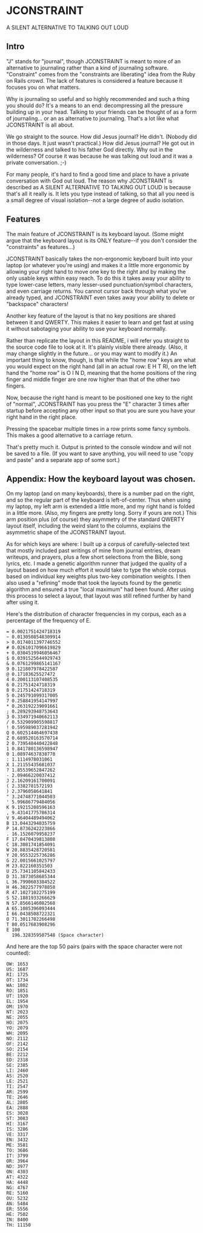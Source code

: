 # JCONSTRAINT

A SILENT ALTERNATIVE TO TALKING OUT LOUD

## Intro

"J" stands for "journal", though JCONSTRAINT is meant to more of an alternative to journaling rather than a kind of journaling software. "Constraint" comes from the "constraints are liberating" idea from the Ruby on Rails crowd. The lack of features is considered a feature because it focuses you on what matters.

Why is journaling so useful and so highly recommended and such a thing you should do? It's a means to an end: decompressing all the pressure building up in your head. Talking to your friends can be thought of as a form of journaling... or an as alternative to journaling. That's a lot like what JCONSTRAINT is all about.

We go straight to the source. How did Jesus journal? He didn't. (Nobody did in those days. It just wasn't practical.) How did Jesus journal? He got out in the wilderness and talked to his father God directly. Why out in the wilderness? Of course it was because he was talking out loud and it was a private conversation. ;-)

For many people, it's hard to find a good time and place to have a private conversation with God out loud. The reason why JCONSTRAINT is described as A SILENT ALTERNATIVE TO TALKING OUT LOUD is because that's all it really is. It lets you type instead of talking, so that all you need is a small degree of visual isolation--not a large degree of audio isolation.

## Features

The main feature of JCONSTRAINT is its keyboard layout. (Some might argue that the keyboard layout is its ONLY feature--if you don't consider the "constraints" as features...)

JCONSTRAINT basically takes the non-ergonomic keyboard built into your laptop (or whatever you're using) and makes it a little more ergonomic by allowing your right hand to move one key to the right and by making the only usable keys within easy reach. To do this it takes away your ability to type lower-case letters, many lesser-used punctuation/symbol characters, and even carriage returns. You cannot cursor back through what you've already typed, and JCONSTRAINT even takes away your ability to delete or "backspace" characters!

Another key feature of the layout is that no key positions are shared between it and QWERTY. This makes it easier to learn and get fast at using it without sabotaging your ability to use your keyboard normally.

Rather than replicate the layout in this README, i will refer you straight to the source code file to look at it. It's plainly visible there already. (Also, it may change slightly in the future... or you may want to modify it.) An important thing to know, though, is that while the "home row" keys are what you would expect on the right hand (all in an actual row: E H T R), on the left hand the "home row" is O I N D, meaning that the home positions of the ring finger and middle finger are one row higher than that of the other two fingers.

Now, because the right hand is meant to be positioned one key to the right of "normal", JCONSTRAINT has you press the "E" character 3 times after startup before accepting any other input so that you are sure you have your right hand in the right place.

Pressing the spacebar multiple times in a row prints some fancy symbols. This makes a good alternative to a carriage return.

That's pretty much it. Output is printed to the console window and will not be saved to a file. (If you want to save anything, you will need to use "copy and paste" and a separate app of some sort.)

## Appendix: How the keyboard layout was chosen.

On my laptop (and on many keyboards), there is a number pad on the right, and so the regular part of the keyboard is left-of-center. Thus when using my laptop, my left arm is extended a little more, and my right hand is folded in a little more. (Also, my fingers are pretty long. Sorry if yours are not.) This arm position plus (of course) they asymmetry of the standard QWERTY layout itself, including the weird slant to the columns, explains the asymmetric shape of the JCONSTRAINT layout.

As for which keys are where: I built up a corpus of carefully-selected text that mostly included past writings of mine from journal entries, dream writeups, and prayers, plus a few short selections from the Bible, song lyrics, etc. I made a genetic algorithm runner that judged the quality of a layout based on how much effort it would take to type the whole corpus based on individual key weights plus two-key combination weights. I then also used a "refining" mode that took the layouts found by the genetic algorithm and ensured a true "local maximum" had been found. After using this process to select a layout, that layout was still refined further by hand after using it.

Here's the distribution of character frequencies in my corpus, each as a percentage of the frequency of E.

    = 0.0021751424718319
    ~ 0.0130508548309914
    > 0.0174011397746552
    # 0.0261017096619829
    + 0.0304519946056467
    $ 0.0391525644929743
    & 0.0761299865141167
    9 0.121807978422587
    @ 0.17183625527472
    4 0.200113107408535
    6 0.21751424718319
    8 0.21751424718319
    5 0.245791099317005
    7 0.258841954147997
    * 0.263192239091661
    ; 0.289293948753643
    3 0.334971940662113
    / 0.532909905598817
    ! 0.595989037281942
    Q 0.602514464697438
    Z 0.689520163570714
    2 0.739548440422848
    1 0.841780136598947
    0 1.08974637838778
    : 1.1114978031061
    X 1.21155435681037
    ? 1.85539652847262
    - 2.09466220037412
    J 2.16209161700091
    ( 2.3382781572193
    ) 2.3796058641841
    " 3.24748771044503
    ' 5.99686779484056
    K 9.19215208596163
    , 9.43141775786314
    V 9.46404489494062
    B 13.0443294035759
    P 14.8736242223866
    . 16.1526079958237
    F 17.8470439813808
    C 18.3081741854091
    W 20.8835428720581
    Y 20.9553225736286
    G 22.0015661025797
    M 23.822160351503
    U 25.7341105842433
    D 31.3873058685344
    L 36.7990603384522
    H 46.3022577978858
    R 47.1027102275199
    S 52.1881933266629
    N 57.8566146082568
    A 65.1085396093444
    I 66.0438508722321
    O 71.3011702266498
    T 80.0517683908296
    E 100
      196.328359507548 (Space character)

And here are the top 50 pairs (pairs with the space character were not counted):

    OW: 1653
    US: 1687
    RI: 1725
    OT: 1734
    WA: 1802
    RO: 1851
    UT: 1920
    EL: 1954
    OM: 1970
    NT: 2023
    NE: 2055
    HO: 2075
    YO: 2079
    WH: 2095
    NO: 2112
    OF: 2142
    SO: 2154
    BE: 2212
    ED: 2318
    SE: 2385
    LI: 2460
    AS: 2520
    LE: 2521
    TI: 2547
    AR: 2599
    TE: 2646
    AL: 2805
    EA: 2888
    ES: 3028
    ST: 3083
    HI: 3167
    IS: 3286
    VE: 3317
    EN: 3432
    ME: 3581
    TO: 3686
    IT: 3799
    OR: 3964
    ND: 3977
    ON: 4303
    AT: 4322
    HA: 4448
    NG: 4767
    RE: 5160
    OU: 5232
    AN: 5484
    ER: 5556
    HE: 7502
    IN: 8400
    TH: 11150

